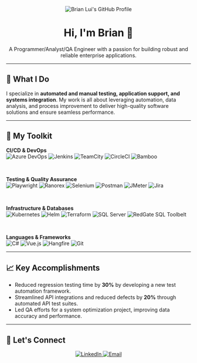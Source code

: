 <div align="center">
  <img src="https://github-profile-summary-cards.vercel.app/api/cards/profile-details?username=blui&theme=github_dark" alt="Brian Lui's GitHub Profile" />
</div>

<div align="center">
  <h1>Hi, I'm Brian 👋</h1>
  <p>A Programmer/Analyst/QA Engineer with a passion for building robust and reliable enterprise applications.</p>
</div>

---

## 🚀 What I Do

I specialize in **automated and manual testing, application support, and systems integration**. My work is all about leveraging automation, data analysis, and process improvement to deliver high-quality software solutions and ensure seamless performance.

---

## 🔧 My Toolkit

**CI/CD & DevOps**
<br>
![Azure DevOps](https://img.shields.io/badge/-Azure%20DevOps-000?style=for-the-badge&logo=azuredevops&logoColor=white)
![Jenkins](https://img.shields.io/badge/-Jenkins-000?style=for-the-badge&logo=jenkins&logoColor=white)
![TeamCity](https://img.shields.io/badge/-TeamCity-000?style=for-the-badge&logo=teamcity&logoColor=white)
![CircleCI](https://img.shields.io/badge/-CircleCI-000?style=for-the-badge&logo=circleci&logoColor=white)
![Bamboo](https://img.shields.io/badge/-Bamboo-000?style=for-the-badge&logo=bamboo&logoColor=white)

<br>

**Testing & Quality Assurance**
<br>
![Playwright](https://img.shields.io/badge/-Playwright-000?style=for-the-badge&logo=playwright&logoColor=white)
![Ranorex](https://img.shields.io/badge/-Ranorex-000?style=for-the-badge&logoColor=white)
![Selenium](https://img.shields.io/badge/-Selenium-000?style=for-the-badge&logo=selenium&logoColor=white)
![Postman](https://img.shields.io/badge/-Postman-000?style=for-the-badge&logo=postman&logoColor=white)
![JMeter](https://img.shields.io/badge/-JMeter-000?style=for-the-badge&logo=apachejmeter&logoColor=white)
![Jira](https://img.shields.io/badge/-Jira-000?style=for-the-badge&logo=jira&logoColor=white)

<br>

**Infrastructure & Databases**
<br>
![Kubernetes](https://img.shields.io/badge/-Kubernetes-000?style=for-the-badge&logo=kubernetes&logoColor=white)
![Helm](https://img.shields.io/badge/-Helm-000?style=for-the-badge&logo=helm&logoColor=white)
![Terraform](https://img.shields.io/badge/-Terraform-000?style=for-the-badge&logo=terraform&logoColor=white)
![SQL Server](https://img.shields.io/badge/-SQL%20Server-000?style=for-the-badge&logo=microsoftsqlserver&logoColor=white)
![RedGate SQL Toolbelt](https://img.shields.io/badge/-RedGate%20SQL%20Toolbelt-000?style=for-the-badge&logo=redgate&logoColor=white)

<br>

**Languages & Frameworks**
<br>
![C#](https://img.shields.io/badge/-C%23-000?style=for-the-badge&logo=csharp&logoColor=white)
![Vue.js](https://img.shields.io/badge/-Vue.js-000?style=for-the-badge&logo=vue.js&logoColor=white)
![Hangfire](https://img.shields.io/badge/-Hangfire-000?style=for-the-badge&logo=hangfire&logoColor=white)
![Git](https://img.shields.io/badge/-Git-000?style=for-the-badge&logo=git&logoColor=white)

---

## 📈 Key Accomplishments

* Reduced regression testing time by **30%** by developing a new test automation framework.
* Streamlined API integrations and reduced defects by **20%** through automated API test suites.
* Led QA efforts for a system optimization project, improving data accuracy and performance.

---

## 🔗 Let's Connect

<p align="center">
  <a href="https://www.linkedin.com/in/blui912/" target="_blank">
    <img src="https://img.shields.io/badge/-LinkedIn-black?labelColor=black&logo=linkedin&logoColor=white&style=flat-square" alt="LinkedIn">
  </a>
  <a href="mailto:bcllui912@gmail.com" target="_blank">
    <img src="https://img.shields.io/badge/-Email-black?labelColor=black&logo=gmail&logoColor=white&style=flat-square" alt="Email">
  </a>
</p>
